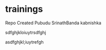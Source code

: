 # trainings
    
Repo Created
    Pubudu
	SrinathBanda
    kabnishka
	







































sdfghjkloiuytrsdfghj




asdfghjkl;iuytrefgh
